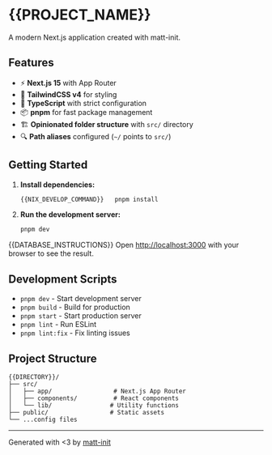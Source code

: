 # {{PROJECT_NAME}}

A modern Next.js application created with matt-init.

## Features

- ⚡ **Next.js 15** with App Router
- 🎨 **TailwindCSS v4** for styling
- 🔧 **TypeScript** with strict configuration
- 📦 **pnpm** for fast package management
- 🏗️ **Opinionated folder structure** with `src/` directory
- 🔍 **Path aliases** configured (`~/` points to `src/`)

## Getting Started

1. **Install dependencies:**
   ```bash
   {{NIX_DEVELOP_COMMAND}}   pnpm install
   ```

2. **Run the development server:**
   ```bash
   pnpm dev
   ```
{{DATABASE_INSTRUCTIONS}}
Open [http://localhost:3000](http://localhost:3000) with your browser to see the result.

## Development Scripts

- `pnpm dev` - Start development server
- `pnpm build` - Build for production
- `pnpm start` - Start production server
- `pnpm lint` - Run ESLint
- `pnpm lint:fix` - Fix linting issues

## Project Structure

```
{{DIRECTORY}}/
├── src/
│   ├── app/                 # Next.js App Router
│   ├── components/          # React components
│   └── lib/                # Utility functions
├── public/                 # Static assets
└── ...config files
```

---

Generated with <3 by [matt-init](https://github.com/matthew-hre/matt-init)